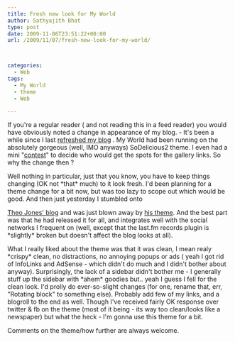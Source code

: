 ```yaml
---
title: Fresh new look for My World
author: Sathyajith Bhat
type: post
date: 2009-11-06T23:51:22+00:00
url: /2009/11/07/fresh-new-look-for-my-world/



categories:
  - Web
tags:
  - My World
  - theme
  - Web

---
```

If you're a regular reader ( and not reading this in a feed reader) you would have obviously noted a change in appearance of my blog. - It's been a while since I last [refreshed my blog][1] . My World had been running on the absolutely gorgeous (well, IMO anyways) SoDelicious2 theme. I even had a mini "[contest][2]" to decide who would get the spots for the gallery links. So why the change then ?

Well nothing in particular, just that you know, you have to keep things changing (OK not \*that\* much) to it look fresh. I'd been planning for a theme change for a bit now, but was too lazy to scope out which would be good. And then just yesterday I stumbled onto 

[Theo Jones' blog][3] and was just blown away by [his theme][4]. And the best part was that he had released it for all, and integrates well with the social networks I frequent on (well, except that the last.fm records plugin is \*slightly\* broken but doesn't affect the blog looks at all).

What I really liked about the theme was that it was clean, I mean realy \*crispy\* clean, no distractions, no annoying popups or ads ( yeah I got rid of InfoLinks and AdSense - which didn't do much and I didn't bother about anyway). Surprisingly, the lack of a sidebar didn't bother me - I generally stuff up the sidebar with \*ahem\* goodies but.. yeah I guess I fell for the clean look. I'd prolly do ever-so-slight changes (for one, rename that, err, "Rotating block" to something else). Probably add few of my links, and a blogroll to the end as well. Though I've received fairly OK response over twitter & fb on the theme (most of it being - its way too clean/looks like a newspaper) but what the heck - I'm gonna use this theme for a bit.

Comments on the theme/how further are always welcome.

 [1]: https://sathyabh.at/2008/07/01/my-world-gets-spiffier/
 [2]: https://sathyabh.at/2008/07/15/the-my-world-comment-and-win-contestwell-sorta/
 [3]: https://theojones.net/
 [4]: https://theojones.net/tj-clean-wordpress-theme/
